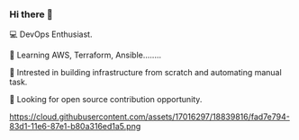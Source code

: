 ### Hi there 👋

💻 DevOps Enthusiast.

🌱 Learning AWS, Terraform, Ansible........

🤖 Intrested in building infrastructure from scratch and automating manual task.

🤝 Looking for open source contribution opportunity.



https://cloud.githubusercontent.com/assets/17016297/18839816/fad7e794-83d1-11e6-87e1-b80a316ed1a5.png

<!--
**ritheshg06/ritheshg06** is a ✨ _special_ ✨ repository because its `README.md` (this file) appears on your GitHub profile.

Here are some ideas to get you started:

- 🔭 I’m currently working on ...
- 🌱 I’m currently learning ...
- 👯 I’m looking to collaborate on ...
- 🤔 I’m looking for help with ...
- 💬 Ask me about ...
- 📫 How to reach me: ...
- 😄 Pronouns: ...
- ⚡ Fun fact: ...
-->
